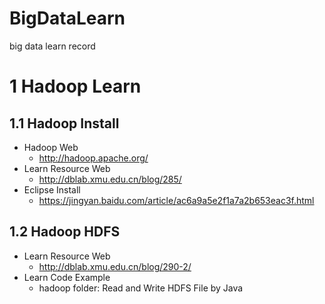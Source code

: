 # BigDataLearn
big data learn record

# 1 Hadoop Learn
## 1.1 Hadoop Install 
* Hadoop Web
  * http://hadoop.apache.org/
* Learn Resource Web
  * http://dblab.xmu.edu.cn/blog/285/
* Eclipse Install
  * https://jingyan.baidu.com/article/ac6a9a5e2f1a7a2b653eac3f.html
## 1.2 Hadoop HDFS 
* Learn Resource Web
  * http://dblab.xmu.edu.cn/blog/290-2/
* Learn Code Example
  * hadoop folder: Read and Write HDFS File by Java
